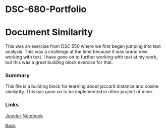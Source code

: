 # DSC-680-Portfolio
# Document Similarity

This was an exercise from DSC 550 where we first began jumping into text analysis. 
This was a challenge at the time because it was brand new working with text. I have gone on to 
further working with text at my work, but this was a great building block exercise for that.

### Summary
This file is a building block for learning about jaccard distance and cosine similarity. This has gone on to be implemented in other project of mine.

### Links
[Jupyter Notebook](https://github.com/Lemonchasers/Lemonchasers.github.io/blob/master/Cosine%20Similarity%20and%20Jaccard%20Distance/DSC%20550%20Assignment%204_2%20Chase%20Lemons.ipynb)

[Back](/Lemonchasers.github.io/Index.md)

